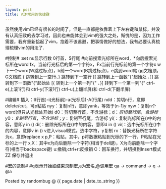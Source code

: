 ```yaml
---
layout: post 
title: VIM常用的快捷键
---
```


虽然使用vim已经有很长的时间了，但是一直都是依靠着上下左右键和鼠标，并没有认真细致的去学习过，因此也未能体会到vim的强大之处，惭愧的是，因为工作需要，我有重新拾起了vim，抱着不该逃避，把事情做好的想法，我有必要认真梳理梳理vim的用法了.

#控制#
	:set nu显示行数
	0行首，$行尾
	#向前搜索光标所在word，*向后搜索光标所在word
	fx，当前行光标后的第一个字符x，Fx当前行光标前的第一个字符x
	w下一个word(W跳过标点)，b前一个word(B跳过标点)，e跳到word尾
	gg文档顶，G文档底
	{ 跳转到上一空行、} 跳转到下一空行
	[[ 跳转到上一函数"{"起始处 、]] 跳转到下一函数"{"起始处
	[{ 转到上一个第一列"{" 、}] 转到下一个第一列"{"
	ctrl-e(上滚1行)和 ctrl-y(下滚1行)
	ctrl-u(上翻半屏)和 ctrl-d(下翻半屏)

#编辑#
	插入：I(行首)-i(光标前)-a(光标后)-A(行尾)
	ndd：剪切n行，意即delete/cut，可p粘贴
	nyy：复制n行，意即yank，等效于(n-1)y
	nyw：复制n个word(但只从光标处开始)
	d0：剪切至行首，不含游标；d$：剪切至行尾，含游标
	y0：复制至行首，不含游标；y$：复制至行尾，含游标
	yi(：复制光标所在()中的内容，意即y in ()
	di(：删除光标所在()中的内容，意即d in ()
	vi(：选中光标所在()中的内容，意即v in ()
	v进入visual模式，选中字符，y复制
	rx：替换光标所在字符为x，意即replace x
	p,P：粘贴，其中，p将数据粘贴到光标的下一行，P粘贴在光标的上一行
	x,X：其中x为向后删除一个字符(相当于del键)，X为向前删除一个字符(相当于backspace键)
	u:撤销;ctrl+r:反撤销
	O：回车换行，并切换到Insert模式
	ZZ 保存并退出

#宏的录制#
	#q表示开始或结束录制宏,a为宏名,@调用宏
	qa -> command -> q -> @a

Posted by randombug @ {{ page.date | date_to_string }}
